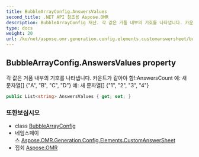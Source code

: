 ```yaml
---
title: BubbleArrayConfig.AnswersValues
second_title: .NET API 참조용 Aspose.OMR
description: BubbleArrayConfig 재산. 각 값은 거품 내부의 기호를 나타냅니다. 카운트가 같아야 함AnswersCount 예 새 문자열 A B C D 예 새 문자열 1 2 3 4
type: docs
weight: 20
url: /ko/net/aspose.omr.generation.config.elements.customanswersheet/bubblearrayconfig/answersvalues/
---
```

## BubbleArrayConfig.AnswersValues property

각 값은 거품 내부의 기호를 나타냅니다. 카운트가 같아야 함!:AnswersCount 예: 새 문자열[] {"A", "B", "C", "D"} 예: 새 문자열[] {"1", "2", "3", "4"}

```csharp
public List<string> AnswersValues { get; set; }
```

### 또한보십시오

* class [BubbleArrayConfig](../)
* 네임스페이스 [Aspose.OMR.Generation.Config.Elements.CustomAnswerSheet](../../bubblearrayconfig/)
* 집회 [Aspose.OMR](../../../)


